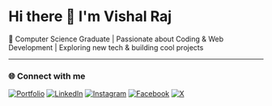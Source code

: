 # Hi there 👋 I'm Vishal Raj  

🚀 Computer Science Graduate | Passionate about Coding & Web Development | Exploring new tech & building cool projects  

---

### 🌐 Connect with me  

[![Portfolio](https://img.shields.io/badge/Portfolio-000000?style=for-the-badge&logo=vercel&logoColor=white)](https://vishalsinghrajput05.github.io/Vishal-Portfolio/)
[![LinkedIn](https://img.shields.io/badge/LinkedIn-0A66C2?style=for-the-badge&logo=linkedin&logoColor=white)](https://linkedin.com/in/vishalraj99)
[![Instagram](https://img.shields.io/badge/Instagram-E4405F?style=for-the-badge&logo=instagram&logoColor=white)](https://instagram.com/vishalsingh______)
[![Facebook](https://img.shields.io/badge/Facebook-1877F2?style=for-the-badge&logo=facebook&logoColor=white)](https://www.facebook.com/share/199Bb4LLpr/)
[![X](https://img.shields.io/badge/Twitter(X)-000000?style=for-the-badge&logo=x&logoColor=white)](https://x.com/VishalSingh05_)
